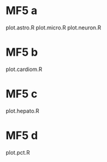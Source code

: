 # MF5 a
plot.astro.R
plot.micro.R
plot.neuron.R

# MF5 b
plot.cardiom.R

# MF5 c
plot.hepato.R

# MF5 d
plot.pct.R